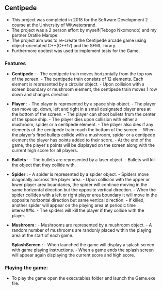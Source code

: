 ## Centipede

- This project was completed in 2018 for the Software Development 2 course at the University of Witwatersrand.
- The project was a 2 person effort by myself(Tebogo Nkomondo) and my partner Oratile Marope. 
- The project aim was to re-create the Centipede arcade game using object-orientated C++(C++17) and the SFML library.
- Furthermore doctest was used to implement tests for the Game. 

### Features
- **Centipede** :
            - The centipede train moves horizontally from the top row of the screen.
            - The centipede train consists of 12 elements. Each element is represented by a circular object.
            - Upon collision with a screen boundary or mushroom element, the centipede train moves 1 row down and changes direction
- **Player** :
            - The player is represented by a space ship object. 
            - The player can move up, down, left and right in a small designated player area at the bottom of the screen.
            - The player can shoot bullets from the center of the space ship.
            - The player dies upon collision with either a mushroom, spider or a centipede element.
            - The player also dies if any elements of the centipede train reach the bottom of the screen.
            - When the player's fired bullets collide with a mushroom, spider or a centipede element the player has points added to their score. 
            - At the end of the game, the player's points will be displayed on the screen along with the current high score for all players.
              
- **Bullets** :
            - The bullets are represented by a laser object.
            - Bullets will kill the object that they collide with.
              
- **Spider** :
            - A spider is represented by a spider object.
            - Spiders move diagonally accross the player area.
            - Upon collision with the upper or lower player area boundaries, the spider will continue moving in the same horizontal direction but the opposite vertical direction.
            - When the spider collides with a left or right player area boundary it will move in the opposite horizontal direction but same vertical direction.
            - If killed, another spider will appear on the playing area at periodic time interva##ls.
            - The spiders will kill the player if they collide with the player.
              
- **Mushroom** :
            - Mushrooms are represented by a mushroom object.
            - A random number of mushrooms are randonly placed within the playing area at the start of each game. 
              
  **SplashScreen** :
            - When launched the game will display a splash screen with game playing instructions.
            - When a game ends the splash screen will appear again displaying the current score and high score.
              
              
 ### Playing the game:
 - To play the game open the executables folder and launch the Game.exe file.